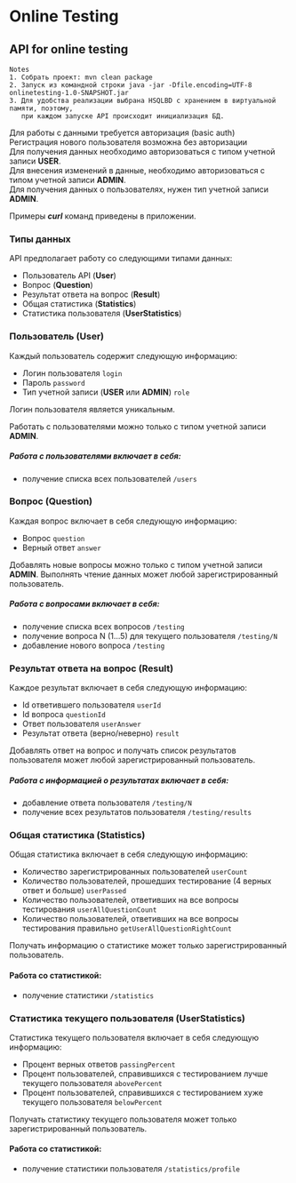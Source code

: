 # Online Testing
## API for online testing

    Notes
    1. Собрать проект: mvn clean package 
    2. Запуск из командной строки java -jar -Dfile.encoding=UTF-8 onlinetesting-1.0-SNAPSHOT.jar
    3. Для удобства реализации выбрана HSQLBD с хранением в виртуальной памяти, поэтому,
       при каждом запуске API происходит инициализация БД.

Для работы с данными требуется авторизация (basic auth)\
Регистрация нового пользователя возможна без авторизации\
Для получения данных необходимо авторизоваться с типом учетной записи **USER**.\
Для внесения изменений в данные, необходимо авторизоваться с типом учетной записи **ADMIN**.\
Для получения данных о пользователях, нужен тип учетной записи **ADMIN**.

Примеры ***curl*** команд приведены в приложении.

### Типы данных

API предполагает работу со следующими типами данных:

- Пользователь API (**User**)
- Вопрос (**Question**)
- Результат ответа на вопрос (**Result**)
- Общая статистика (**Statistics**)
- Статистика пользователя (**UserStatistics**)

### Пользователь (User)

Каждый пользователь содержит следующую информацию:
- Логин пользователя `login`
- Пароль `password`
- Тип учетной записи (**USER** или **ADMIN**) `role`

Логин пользователя является уникальным.

Работать с пользователями можно только с типом учетной записи **ADMIN**.

##### Работа с пользователями включает в себя:
 - получение списка всех пользователей `/users`

### Вопрос (Question)

Каждая вопрос включает в себя следующую информацию:
- Вопрос `question`
- Верный ответ `answer`

Добавлять новые вопросы можно только с типом учетной записи **ADMIN**.
Выполнять чтение данных может любой зарегистрированный  пользователь.

##### Работа с вопросами включает в себя:
 - получение списка всех вопросов `/testing`
 - получение вопроса N (1...5) для текущего пользователя `/testing/N`
 - добавление нового вопроса `/testing`
 
### Результат ответа на вопрос (Result)
 
 Каждое результат включает в себя следующую информацию:
 - Id ответившего пользователя `userId`
 - Id вопроса `questionId`
 - Ответ пользователя `userAnswer`
 - Результат ответа (верно/неверно) `result`
 
 Добавлять ответ на вопрос и получать список результатов пользователя может любой зарегистрированный  пользователь.
 
 ##### Работа с информацией о результатах включает в себя:
  - добавление ответа пользователя `/testing/N`
  - получение всех результатов пользователя `/testing/results`
  
 ### Общая статистика (Statistics)
   
   Общая статистика включает в себя следующую информацию:
   - Количество зарегистрированных пользователей `userCount`
   - Количество пользователей, прошедших тестирование (4 верных ответ и больше) `userPassed`
   - Количество пользователей, ответивших на все вопросы тестирования `userAllQuestionCount`
   - Количество пользователей, ответивших на все вопросы тестирования правильно `getUserAllQuestionRightCount`
   
   Получать информацию о статистике может только зарегистрированный пользователь.
   
   #### Работа со статистикой:
   - получение статистики `/statistics`
  
 ### Статистика текущего пользователя (UserStatistics)
   
   Статистика текущего пользователя включает в себя следующую информацию:
   - Процент верных ответов `passingPercent`
   - Процент пользователей, справившихся с тестированием лучше текущего пользователя `abovePercent`
   - Процент пользователей, справившихся с тестированием хуже текущего пользователя `belowPercent`
  
   Получать статистику текущего пользователя может только зарегистрированный пользователь.
   
   #### Работа со статистикой:
   - получение статистики пользователя `/statistics/profile`
